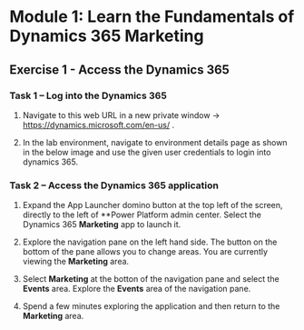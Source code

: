 Module 1: Learn the Fundamentals of Dynamics 365 Marketing
========================

Exercise 1 - Access the Dynamics 365
------------------------------------

### Task 1 – Log into the Dynamics 365

1.  Navigate to this web URL in a new private window -> <https://dynamics.microsoft.com/en-us/> .

2. In the lab environment, navigate to environment details page as shown in the below image and use the given user credentials to login into dynamics 365.





### Task 2 – Access the Dynamics 365 application

1.  Expand the App Launcher domino button at the top left of the screen, directly to the left of **Power Platform admin center. Select the Dynamics 365 **Marketing** app to launch it.

2.  Explore the navigation pane on the left hand side. The button on the bottom of the pane allows you to change areas. You are currently viewing the **Marketing** area. 

3.  Select **Marketing** at the botton of the navigation pane and select the **Events** area. Explore the **Events** area of the navigation pane.  

4. Spend a few minutes exploring the application and then return to the **Marketing** area.
